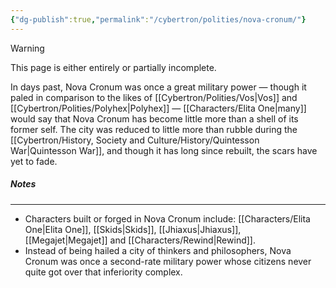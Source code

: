 ```yaml
---
{"dg-publish":true,"permalink":"/cybertron/polities/nova-cronum/"}
---
```

  
>[!warning] 
>This page is either entirely or partially incomplete. 

In days past, Nova Cronum was once a great military power — though it paled in comparison to the likes of [[Cybertron/Polities/Vos\|Vos]] and [[Cybertron/Polities/Polyhex\|Polyhex]] — [[Characters/Elita One\|many]] would say that Nova Cronum has become little more than a shell of its former self. The city was reduced to little more than rubble during the [[Cybertron/History, Society and Culture/History/Quintesson War\|Quintesson War]], and though it has long since rebuilt, the scars have yet to fade. 
##### Notes
---
- Characters built or forged in Nova Cronum include: [[Characters/Elita One\|Elita One]], [[Skids\|Skids]], [[Jhiaxus\|Jhiaxus]], [[Megajet\|Megajet]] and [[Characters/Rewind\|Rewind]]. 
- Instead of being hailed a city of thinkers and philosophers, Nova Cronum was once a second-rate military power whose citizens never quite got over that inferiority complex. 